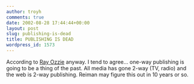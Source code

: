 ```yaml
---
author: troyh
comments: true
date: 2002-08-28 17:44:44+00:00
layout: post
slug: publishing-is-dead
title: PUBLISHING IS DEAD
wordpress_id: 1573
---
```


According to [Ray Ozzie](http://www.ozzie.net/blog/2002/08/28.html#a52) anyway. I tend to agree... one-way publishing is going to be a thing of the past. All media has gone 2-way (TV, radio) and the web is 2-way publishing. Reiman may figure this out in 10 years or so.
